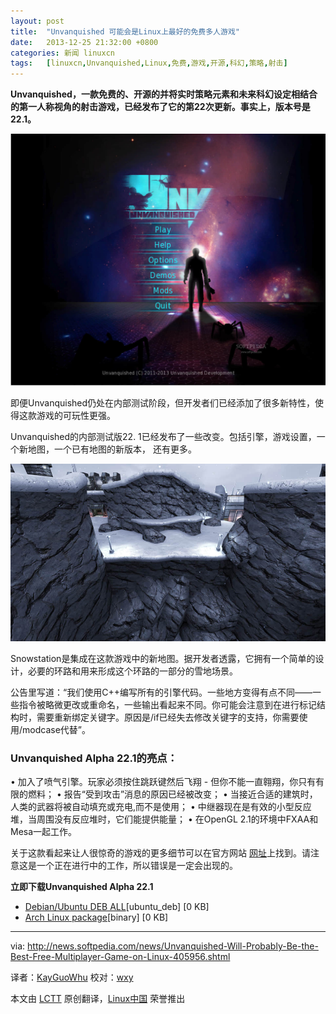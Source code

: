 ```yaml
---
layout: post
title:	"Unvanquished 可能会是Linux上最好的免费多人游戏"
date:	2013-12-25 21:32:00 +0800 
categories:	新闻 linuxcn 
tags:	[linuxcn,Unvanquished,Linux,免费,游戏,开源,科幻,策略,射击]
---
```



**Unvanquished，一款免费的、开源的并将实时策略元素和未来科幻设定相结合的第一人称视角的射击游戏，已经发布了它的第22次更新。事实上，版本号是22.1。**


![](/Asserts/Images/album/201312/25/212553bl3bkllkbss0y7sp.jpg)


即便Unvanquished仍处在内部测试阶段，但开发者们已经添加了很多新特性，使得这款游戏的可玩性更强。


Unvanquished的内部测试版22. 1已经发布了一些改变。包括引擎，游戏设置，一个新地图，一个已有地图的新版本， 还有更多。


![](/Asserts/Images/album/201312/25/212556qbn3zs4v6qolsl3h.jpg)


Snowstation是集成在这款游戏中的新地图。据开发者透露，它拥有一个简单的设计，必要的环路和用来形成这个环路的一部分的雪地场景。


公告里写道：“我们使用C++编写所有的引擎代码。一些地方变得有点不同——一些指令被略微更改或重命名，一些输出看起来不同。你可能会注意到在进行标记结构时，需要重新绑定关键字。原因是/if已经失去修改关键字的支持，你需要使用/modcase代替”。


### Unvanquished Alpha 22.1的亮点：


• 加入了喷气引擎。玩家必须按住跳跃键然后飞翔 - 但你不能一直翱翔，你只有有限的燃料； • 报告“受到攻击”消息的原因已经被改变； • 当接近合适的建筑时，人类的武器将被自动填充或充电,而不是使用； • 中继器现在是有效的小型反应堆，当周围没有反应堆时，它们能提供能量； • 在OpenGL 2.1的环境中FXAA和Mesa一起工作。


关于这款看起来让人很惊奇的游戏的更多细节可以在官方网站 [网址](http://www.unvanquished.net/news/111-it-s-release-time-again-alpha-22)上找到。请注意这是一个正在进行中的工作，所以错误是一定会出现的。


**立即下载Unvanquished Alpha 22.1**


* [Debian/Ubuntu DEB ALL](http://www.unvanquished.net/download#linux)[ubuntu\_deb] [0 KB]
* [Arch Linux package](http://www.unvanquished.net/download#linux)[binary] [0 KB]




---


via: <http://news.softpedia.com/news/Unvanquished-Will-Probably-Be-the-Best-Free-Multiplayer-Game-on-Linux-405956.shtml>


译者：[KayGuoWhu](https://github.com/KayGuowhu) 校对：[wxy](https://github.com/wxy)


本文由 [LCTT](https://github.com/LCTT/TranslateProject) 原创翻译，[Linux中国](http://linux.cn/) 荣誉推出

